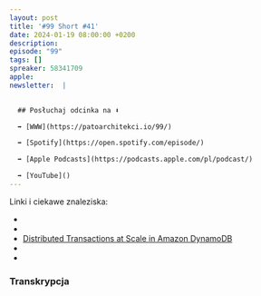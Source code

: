 ```yaml
---
layout: post
title: '#99 Short #41'
date: 2024-01-19 08:00:00 +0200
description: 
episode: "99"
tags: []
spreaker: 58341709
apple: 
newsletter:  |
  

  ## Posłuchaj odcinka na ⬇️

  ➡️ [WWW](https://patoarchitekci.io/99/)

  ➡️ [Spotify](https://open.spotify.com/episode/)

  ➡️ [Apple Podcasts](https://podcasts.apple.com/pl/podcast/)

  ➡️ [YouTube]()
---
```



Linki i ciekawe znaleziska:

- [](https://blog.alexewerlof.com/p/time-based-vs-event-based)
- [](https://blog.alexewerlof.com/p/sli-good)
- [Distributed Transactions at Scale in Amazon DynamoDB](https://www.infoq.com/articles/amazon-dynamodb-transactions/)
- [](https://www.infoq.com/news/2023/11/mysql-read-write-splitting)
- [](https://www.infoq.com/news/2023/11/Polly-v8/)

### Transkrypcja

